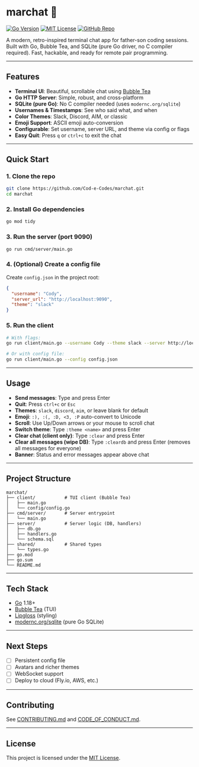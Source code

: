 # marchat 🧃

[![Go Version](https://img.shields.io/badge/go-1.18%2B-blue?logo=go)](https://go.dev/dl/)
[![MIT License](https://img.shields.io/badge/license-MIT-green.svg)](LICENSE)
[![GitHub Repo](https://img.shields.io/badge/github-repo-blue?logo=github)](https://github.com/Cod-e-Codes/marchat)

A modern, retro-inspired terminal chat app for father-son coding sessions. Built with Go, Bubble Tea, and SQLite (pure Go driver, no C compiler required). Fast, hackable, and ready for remote pair programming.

---

## Features

- **Terminal UI**: Beautiful, scrollable chat using [Bubble Tea](https://github.com/charmbracelet/bubbletea)
- **Go HTTP Server**: Simple, robust, and cross-platform
- **SQLite (pure Go)**: No C compiler needed (uses `modernc.org/sqlite`)
- **Usernames & Timestamps**: See who said what, and when
- **Color Themes**: Slack, Discord, AIM, or classic
- **Emoji Support**: ASCII emoji auto-conversion
- **Configurable**: Set username, server URL, and theme via config or flags
- **Easy Quit**: Press `q` or `ctrl+c` to exit the chat

---

## Quick Start

### 1. Clone the repo
```sh
git clone https://github.com/Cod-e-Codes/marchat.git
cd marchat
```

### 2. Install Go dependencies
```sh
go mod tidy
```

### 3. Run the server (port 9090)
```sh
go run cmd/server/main.go
```

### 4. (Optional) Create a config file
Create `config.json` in the project root:
```json
{
  "username": "Cody",
  "server_url": "http://localhost:9090",
  "theme": "slack"
}
```

### 5. Run the client
```sh
# With flags:
go run client/main.go --username Cody --theme slack --server http://localhost:9090

# Or with config file:
go run client/main.go --config config.json
```

---

## Usage
- **Send messages**: Type and press Enter
- **Quit**: Press `ctrl+c` or `Esc`
- **Themes**: `slack`, `discord`, `aim`, or leave blank for default
- **Emoji**: `:), :(, :D, <3, :P` auto-convert to Unicode
- **Scroll**: Use Up/Down arrows or your mouse to scroll chat
- **Switch theme**: Type `:theme <name>` and press Enter
- **Clear chat (client only)**: Type `:clear` and press Enter
- **Clear all messages (wipe DB)**: Type `:cleardb` and press Enter (removes all messages for everyone)
- **Banner**: Status and error messages appear above chat

---

## Project Structure
```
marchat/
├── client/           # TUI client (Bubble Tea)
│   ├── main.go
│   └── config/config.go
├── cmd/server/       # Server entrypoint
│   └── main.go
├── server/           # Server logic (DB, handlers)
│   ├── db.go
│   ├── handlers.go
│   └── schema.sql
├── shared/           # Shared types
│   └── types.go
├── go.mod
├── go.sum
└── README.md
```

---

## Tech Stack
- [Go](https://golang.org/) 1.18+
- [Bubble Tea](https://github.com/charmbracelet/bubbletea) (TUI)
- [Lipgloss](https://github.com/charmbracelet/lipgloss) (styling)
- [modernc.org/sqlite](https://pkg.go.dev/modernc.org/sqlite) (pure Go SQLite)

---

## Next Steps
- [ ] Persistent config file
- [ ] Avatars and richer themes
- [ ] WebSocket support
- [ ] Deploy to cloud (Fly.io, AWS, etc.)

---

## Contributing
See [CONTRIBUTING.md](CONTRIBUTING.md) and [CODE_OF_CONDUCT.md](CODE_OF_CONDUCT.md).

---

## License

This project is licensed under the [MIT License](LICENSE).
